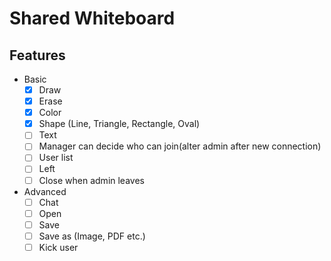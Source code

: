 # Shared Whiteboard

## Features
- Basic
  - [x] Draw
  - [x] Erase
  - [x] Color
  - [x] Shape (Line, Triangle, Rectangle, Oval)
  - [ ] Text
  - [ ] Manager can decide who can join(alter admin after new connection)
  - [ ] User list
  - [ ] Left
  - [ ] Close when admin leaves
- Advanced
  - [ ] Chat
  - [ ] Open
  - [ ] Save
  - [ ] Save as (Image, PDF etc.)
  - [ ] Kick user
